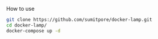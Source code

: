 How to use

```bash
git clone https://github.com/sumitpore/docker-lamp.git
cd docker-lamp/
docker-compose up -d
```
